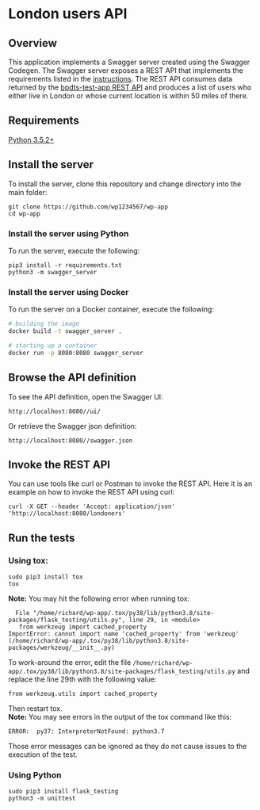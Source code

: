 # London users API
## Overview
This application implements a Swagger server created using the Swagger Codegen.
The Swagger server exposes a REST API that implements the requirements listed in the [instructions](https://bpdts-test-app.herokuapp.com/instructions).
The REST API consumes data returned by the [bpdts-test-app REST API](https://bpdts-test-app.herokuapp.com) and produces a list of users who either live in London or whose current location is within 50 miles of there.

## Requirements
[Python 3.5.2+](https://docs.python.org/3/using/unix.html#getting-and-installing-the-latest-version-of-python)

## Install the server
To install the server, clone this repository and change directory into the main folder:
```
git clone https://github.com/wp1234567/wp-app
cd wp-app
```

### Install the server using Python
To run the server, execute the following:

```
pip3 install -r requirements.txt
python3 -m swagger_server
```

### Install the server using Docker
To run the server on a Docker container, execute the following:

```bash
# building the image
docker build -t swagger_server .

# starting up a container
docker run -p 8080:8080 swagger_server
```

## Browse the API definition
To see the API definition, open the Swagger UI:
```
http://localhost:8080//ui/
```

Or retrieve the Swagger json definition:
```
http://localhost:8080//swagger.json
```

## Invoke the REST API
You can use tools like curl or Postman to invoke the REST API.
Here it is an example on how to invoke the REST API using curl:

```
curl -X GET --header 'Accept: application/json' 'http://localhost:8080/londoners'
```

## Run the tests
### Using tox:
```
sudo pip3 install tox
tox
```
**Note:** You may hit the following error when running tox:
```
  File "/home/richard/wp-app/.tox/py38/lib/python3.8/site-packages/flask_testing/utils.py", line 29, in <module>
   from werkzeug import cached_property
ImportError: cannot import name 'cached_property' from 'werkzeug' (/home/richard/wp-app/.tox/py38/lib/python3.8/site-packages/werkzeug/__init__.py)
```
To work-around the error, edit the file `/home/richard/wp-app/.tox/py38/lib/python3.8/site-packages/flask_testing/utils.py` and replace the line 29th with the following value:
```
from werkzeug.utils import cached_property
```
Then restart tox.  
**Note:** You may see errors in the output of the tox command like this:
```
ERROR:  py37: InterpreterNotFound: python3.7
```
Those error messages can be ignored as they do not cause issues to the execution of the test.

### Using Python
```
sudo pip3 install flask_testing
python3 -m unittest
```
